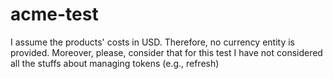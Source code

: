 # acme-test

I assume the products' costs in USD. Therefore, no currency entity is provided.
Moreover, please, consider that for this test I have not considered all the stuffs about managing tokens (e.g., refresh)
